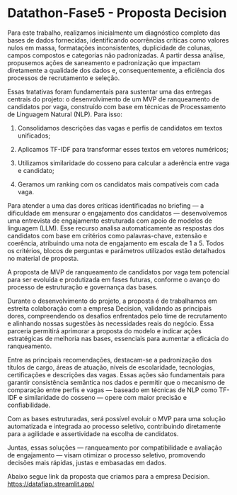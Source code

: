 ﻿# Datathon-Fase5 - Proposta Decision
Para este trabalho, realizamos inicialmente um diagnóstico completo das bases de dados fornecidas, identificando ocorrências críticas como valores nulos em massa, formatações inconsistentes, duplicidade de colunas, campos compostos e categorias não padronizadas. A partir dessa análise, propusemos ações de saneamento e padronização que impactam diretamente a qualidade dos dados e, consequentemente, a eficiência dos processos de recrutamento e seleção.

Essas tratativas foram fundamentais para sustentar uma das entregas centrais do projeto: o desenvolvimento de um MVP de ranqueamento de candidatos por vaga, construído com base em técnicas de Processamento de Linguagem Natural (NLP). Para isso:

1. Consolidamos descrições das vagas e perfis de candidatos em textos unificados;

2. Aplicamos TF-IDF para transformar esses textos em vetores numéricos;

3. Utilizamos similaridade do cosseno para calcular a aderência entre vaga e candidato;

4. Geramos um ranking com os candidatos mais compatíveis com cada vaga.

Para atender a uma das dores críticas identificadas no briefing — a dificuldade em mensurar o engajamento dos candidatos — desenvolvemos uma entrevista de engajamento estruturada com apoio de modelos de linguagem (LLM). Esse recurso analisa automaticamente as respostas dos candidatos com base em critérios como palavras-chave, extensão e coerência, atribuindo uma nota de engajamento em escala de 1 a 5. Todos os critérios, blocos de perguntas e parâmetros utilizados estão detalhados no material de proposta.

A proposta de MVP de ranqueamento de candidatos por vaga tem potencial para ser evoluída e produtizada em fases futuras, conforme o avanço do processo de estruturação e governança das bases.

Durante o desenvolvimento do projeto, a proposta é de trabalhamos em estreita colaboração com a empresa Decision, validando as principais dores, compreendendo os desafios enfrentados pelo time de recrutamento e alinhando nossas sugestões às necessidades reais do negócio. Essa parceria permitirá aprimorar a proposta do modelo e indicar ações estratégicas de melhoria nas bases, essenciais para aumentar a eficácia do ranqueamento.

Entre as principais recomendações, destacam-se a padronização dos títulos de cargo, áreas de atuação, níveis de escolaridade, tecnologias, certificações e descrições das vagas. Essas ações são fundamentais para garantir consistência semântica nos dados e permitir que o mecanismo de comparação entre perfis e vagas — baseado em técnicas de NLP como TF-IDF e similaridade do cosseno — opere com maior precisão e confiabilidade.

Com as bases estruturadas, será possível evoluir o MVP para uma solução automatizada e integrada ao processo seletivo, contribuindo diretamente para a agilidade e assertividade na escolha de candidatos.

Juntas, essas soluções — ranqueamento por compatibilidade e avaliação de engajamento — visam otimizar o processo seletivo, promovendo decisões mais rápidas, justas e embasadas em dados.

Abaixo segue link da proposta que criamos para a empresa Decision.
https://datafiap.streamlit.app/

